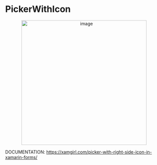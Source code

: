 # PickerWithIcon

<p align="center">
<img src="https://github.com/CrossGeeks/PickerWithIcon/blob/master/sample.png" height="400" title="image"/>
</p>

DOCUMENTATION: https://xamgirl.com/picker-with-right-side-icon-in-xamarin-forms/
